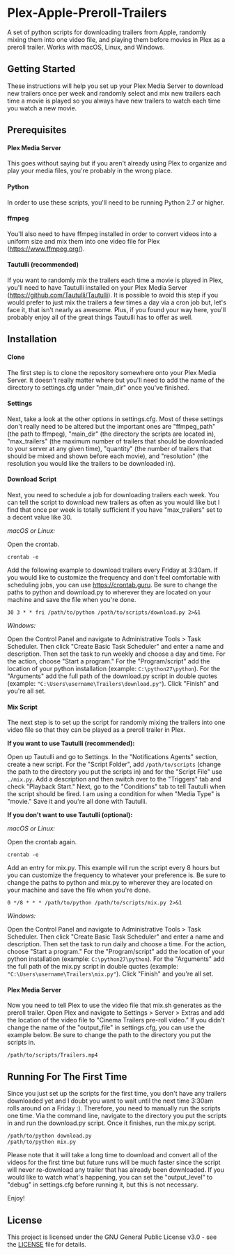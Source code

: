 # Plex-Apple-Preroll-Trailers

A set of python scripts for downloading trailers from Apple, randomly mixing them into one video file, and playing them before movies in Plex as a preroll trailer. Works with macOS, Linux, and Windows.

## Getting Started

These instructions will help you set up your Plex Media Server to download new trailers once per week and randomly select and mix new trailers each time a movie is played so you always have new trailers to watch each time you watch a new movie.

## Prerequisites

#### Plex Media Server

This goes without saying but if you aren't already using Plex to organize and play your media files, you're probably in the wrong place.

#### Python

In order to use these scripts, you'll need to be running Python 2.7 or higher.

#### ffmpeg

You'll also need to have ffmpeg installed in order to convert videos into a uniform size and mix them into one video file for Plex (https://www.ffmpeg.org/).

#### Tautulli (recommended)

If you want to randomly mix the trailers each time a movie is played in Plex, you'll need to have Tautulli installed on your Plex Media Server (https://github.com/Tautulli/Tautulli). It is possible to avoid this step if you would prefer to just mix the trailers a few times a day via a cron job but, let's face it, that isn't nearly as awesome. Plus, if you found your way here, you'll probably enjoy all of the great things Tautulli has to offer as well.

## Installation

#### Clone

The first step is to clone the repository somewhere onto your Plex Media Server. It doesn't really matter where but you'll need to add the name of the directory to settings.cfg under "main_dir" once you've finished.

#### Settings

Next, take a look at the other options in settings.cfg. Most of these settings don't really need to be altered but the important ones are "ffmpeg_path" (the path to ffmpeg), "main_dir" (the directory the scripts are located in), "max_trailers" (the maximum number of trailers that should be downloaded to your server at any given time), "quantity" (the number of trailers that should be mixed and shown before each movie), and "resolution" (the resolution you would like the trailers to be downloaded in).

#### Download Script

Next, you need to schedule a job for downloading trailers each week. You can tell the script to download new trailers as often as you would like but I find that once per week is totally sufficient if you have "max_trailers" set to a decent value like 30.

*macOS or Linux:*

Open the crontab.

```
crontab -e
```

Add the following example to download trailers every Friday at 3:30am. If you would like to customize the frequency and don't feel comfortable with scheduling jobs, you can use https://crontab.guru. Be sure to change the paths to python and download.py to wherever they are located on your machine and save the file when you're done.

```
30 3 * * fri /path/to/python /path/to/scripts/download.py 2>&1
```

*Windows:*

Open the Control Panel and navigate to Administrative Tools > Task Scheduler. Then click "Create Basic Task Scheduler" and enter a name and description. Then set the task to run weekly and choose a day and time. For the action, choose "Start a program." For the "Program/script" add the location of your python installation (example: `C:\python27\python`). For the "Arguments" add the full path of the download.py script in double quotes (example: `"C:\Users\username\Trailers\download.py"`). Click "Finish" and you're all set.

#### Mix Script

The next step is to set up the script for randomly mixing the trailers into one video file so that they can be played as a preroll trailer in Plex.

**If you want to use Tautulli (recommended):**

Open up Tautulli and go to Settings. In the "Notifications Agents" section, create a new script. For the "Script Folder", add `/path/to/scripts` (change the path to the directory you put the scripts in) and for the "Script File" use `./mix.py`. Add a description and then switch over to the "Triggers" tab and check "Playback Start." Next, go to the "Conditions" tab to tell Tautulli when the script should be fired. I am using a condition for when "Media Type" is "movie." Save it and you're all done with Tautulli.

**If you don't want to use Tautulli (optional):**

*macOS or Linux:*

Open the crontab again.

```
crontab -e
```

Add an entry for mix.py. This example will run the script every 8 hours but you can customize the frequency to whatever your preference is. Be sure to change the paths to python and mix.py to wherever they are located on your machine and save the file when you're done.

```
0 */8 * * * /path/to/python /path/to/scripts/mix.py 2>&1
```

*Windows:*

Open the Control Panel and navigate to Administrative Tools > Task Scheduler. Then click "Create Basic Task Scheduler" and enter a name and description. Then set the task to run daily and choose a time. For the action, choose "Start a program." For the "Program/script" add the location of your python installation (example: `C:\python27\python`). For the "Arguments" add the full path of the mix.py script in double quotes (example: `"C:\Users\username\Trailers\mix.py"`). Click "Finish" and you're all set.

#### Plex Media Server

Now you need to tell Plex to use the video file that mix.sh generates as the preroll trailer. Open Plex and navigate to Settings > Server > Extras and add the location of the video file to "Cinema Trailers pre-roll video." If you didn't change the name of the "output_file" in settings.cfg, you can use the example below. Be sure to change the path to the directory you put the scripts in.

```
/path/to/scripts/Trailers.mp4
```

## Running For The First Time

Since you just set up the scripts for the first time, you don't have any trailers downloaded yet and I doubt you want to wait until the next time 3:30am rolls around on a Friday :). Therefore, you need to manually run the scripts one time. Via the command line, navigate to the directory you put the scripts in and run the download.py script. Once it finishes, run the mix.py script.

```
/path/to/python download.py
/path/to/python mix.py
```

Please note that it will take a long time to download and convert all of the videos for the first time but future runs will be much faster since the script will never re-download any trailer that has already been downloaded. If you would like to watch what's happening, you can set the "output_level" to "debug" in settings.cfg before running it, but this is not necessary.

Enjoy!

## License

This project is licensed under the GNU General Public License v3.0 - see the [LICENSE](LICENSE) file for details.